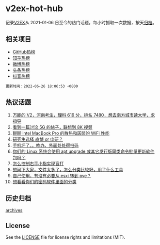# v2ex-hot-hub

 记录[V2EX](https://www.v2ex.com/)从 2021-01-06 日至今的热门话题。每小时抓取一次数据，按天[归档](archives)。
 
 ## 相关项目

- [GitHub热榜](https://github.com/snaildev/github-hot-hub)
- [知乎热榜](https://github.com/snaildev/zhihu-hot-hub)
- [微博热榜](https://github.com/snaildev/weibo-hot-hub)
- [头条热榜](https://github.com/snaildev/toutiao-hot-hub)
- [抖音热榜](https://github.com/snaildev/douyin-hot-hub)


 `更新时间：2022-06-26 18:06:53 +0800`

## 热议话题

1. [万能的 V2，河南考生，理科 619 分，排名 7480，想去南方城市读大学，求指导](https://www.v2ex.com/t/862179)
1. [看到一篇讨论 5G 的帖子，联想到 8K 视频](https://www.v2ex.com/t/862223)
1. [聊聊 intel MacBook Pro 的散热和孱弱的 WiFi 性能](https://www.v2ex.com/t/862242)
1. [研究生选择 直博 or 申研？](https://www.v2ex.com/t/862226)
1. [手机坏了。。咋办，外面处处得扫码](https://www.v2ex.com/t/862247)
1. [你们的 Linux 系统会使用 apt upgrade 或其它发行版同类命令批量更新软件包吗？](https://www.v2ex.com/t/862228)
1. [怎么控制右手小指实现盲打](https://www.v2ex.com/t/862243)
1. [想问下大家，文件太多了，怎么分类比较好，用了什么工具](https://www.v2ex.com/t/862248)
1. [自己使用，有没有必要从 esxi 转到 pve？](https://www.v2ex.com/t/862240)
1. [想看看你们的密码软件里面的分类](https://www.v2ex.com/t/862169)

## 历史归档

[archives](archives)

## License

See the [LICENSE](LICENSE) file for license rights and limitations (MIT).
